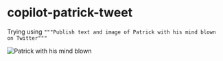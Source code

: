 # copilot-patrick-tweet

Trying using `"""Publish text and image of Patrick with his mind blown on Twitter"""`

![Patrick with his mind blown](images/patrick.gif)
